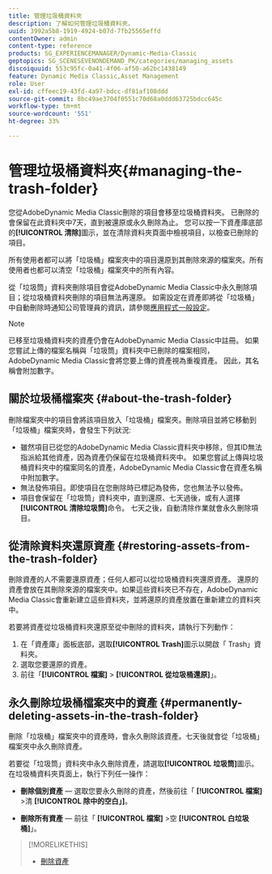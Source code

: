 ```yaml
---
title: 管理垃圾桶資料夾
description: 了解如何管理垃圾桶資料夾。
uuid: 3992a5b8-1919-4924-b07d-7fb25565effd
contentOwner: admin
content-type: reference
products: SG_EXPERIENCEMANAGER/Dynamic-Media-Classic
geptopics: SG_SCENESEVENONDEMAND_PK/categories/managing_assets
discoiquuid: 553c95fc-0a41-4f06-af50-a62bc1438149
feature: Dynamic Media Classic,Asset Management
role: User
exl-id: cffeec19-43fd-4a97-bdcc-df81af108ddd
source-git-commit: 8bc49ae3704f0551c70d68a0ddd63725bdcc645c
workflow-type: tm+mt
source-wordcount: '551'
ht-degree: 33%

---
```


# 管理垃圾桶資料夾{#managing-the-trash-folder}

您從AdobeDynamic Media Classic刪除的項目會移至垃圾桶資料夾。 已刪除的會保留在此資料夾中7天，直到被還原或永久刪除為止。 您可以按一下資產庫底部的&#x200B;**[!UICONTROL 清除]**&#x200B;圖示，並在清除資料夾頁面中檢視項目，以檢查已刪除的項目。

所有使用者都可以將「垃圾桶」檔案夾中的項目還原到其刪除來源的檔案夾。所有使用者也都可以清空「垃圾桶」檔案夾中的所有內容。

從「垃圾筒」資料夾刪除項目會從AdobeDynamic Media Classic中永久刪除項目；從垃圾桶資料夾刪除的項目無法再還原。 如需設定在資產即將從「垃圾桶」中自動刪除時通知公司管理員的資訊，請參閱[應用程式一般設定](application-setup.md#general_settings)。

>[!NOTE]
>
>已移至垃圾桶資料夾的資產仍會在AdobeDynamic Media Classic中註冊。 如果您嘗試上傳的檔案名稱與「垃圾筒」資料夾中已刪除的檔案相同，AdobeDynamic Media Classic會將您要上傳的資產視為重複資產。 因此，其名稱會附加數字。

## 關於垃圾桶檔案夾 {#about-the-trash-folder}

刪除檔案夾中的項目會將該項目放入「垃圾桶」檔案夾。刪除項目並將它移動到「垃圾桶」檔案夾時，會發生下列狀況:

* 雖然項目已從您的AdobeDynamic Media Classic資料夾中移除，但其ID無法指派給其他資產，因為資產仍保留在垃圾桶資料夾中。 如果您嘗試上傳與垃圾桶資料夾中的檔案同名的資產，AdobeDynamic Media Classic會在資產名稱中附加數字。
* 無法發佈項目。即使項目在您刪除時已標記為發佈，您也無法予以發佈。
* 項目會保留在「垃圾筒」資料夾中，直到還原、七天過後，或有人選擇&#x200B;**[!UICONTROL 清除垃圾筒]**&#x200B;命令。 七天之後，自動清除作業就會永久刪除項目。

## 從清除資料夾還原資產 {#restoring-assets-from-the-trash-folder}

刪除資產的人不需要還原資產；任何人都可以從垃圾桶資料夾還原資產。 還原的資產會放在其刪除來源的檔案夾中。如果這些資料夾已不存在，AdobeDynamic Media Classic會重新建立這些資料夾，並將還原的資產放置在重新建立的資料夾中。

若要將資產從垃圾桶資料夾還原至從中刪除的資料夾，請執行下列動作：

1. 在「資產庫」面板底部，選取&#x200B;**[!UICONTROL Trash]**&#x200B;圖示以開啟「 Trash」資料夾。
1. 選取您要還原的資產。
1. 前往「**[!UICONTROL 檔案]** > **[!UICONTROL 從垃圾桶還原]**」。

## 永久刪除垃圾桶檔案夾中的資產 {#permanently-deleting-assets-in-the-trash-folder}

刪除「垃圾桶」檔案夾中的資產時，會永久刪除該資產。七天後就會從「垃圾桶」檔案夾中永久刪除資產。

若要從「垃圾筒」資料夾中永久刪除資產，請選取&#x200B;**[!UICONTROL 垃圾筒]**&#x200B;圖示。 在垃圾桶資料夾頁面上，執行下列任一操作：

* **刪除個別資產**  — 選取您要永久刪除的資產，然後前往「 **[!UICONTROL 檔案]**  >清 **[!UICONTROL 除中的空白」]**。

* **刪除所有資產**  — 前往「 **[!UICONTROL 檔案]**  >空 **[!UICONTROL 白垃圾桶]**」。

>[!MORELIKETHIS]
>
>* [刪除資產](moving-renaming-deleting-assets.md#delete_assets)

